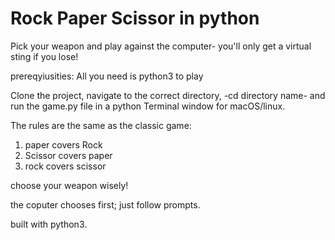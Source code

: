 # Rock Paper Scissor in python

Pick your weapon and play against the computer- you'll only get a virtual sting if you lose!

prereqyiusities: All you need is python3 to play

Clone the project, navigate to the correct directory, -cd directory name- and run the game.py file in a python Terminal window for macOS/linux.

The rules are the same as the classic game:
1. paper covers Rock 
2. Scissor covers paper 
3. rock covers scissor

choose your weapon wisely!

the coputer chooses first; just follow prompts.

built with python3.